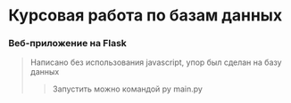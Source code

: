 # Курсовая работа по базам данных
### Веб-приложение на Flask
> Написано без использования javascript,
> упор был сделан на базу данных
>> Запустить можно командой py main.py
